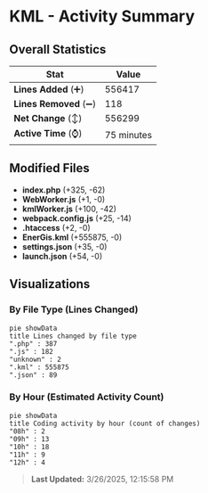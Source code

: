 # KML - Activity Summary 

## Overall Statistics

| Stat                   | Value                                                             |
| ---------------------- | ----------------------------------------------------------------- |
| **Lines Added** (➕)   | 556417                                          |
| **Lines Removed** (➖) | 118                                        |
| **Net Change** (↕)    | 556299                |
| **Active Time** (⌚)   | 75 minutes |


## Modified Files
- **index.php** (+325, -62)
- **WebWorker.js** (+1, -0)
- **kmlWorker.js** (+100, -42)
- **webpack.config.js** (+25, -14)
- **.htaccess** (+2, -0)
- **EnerGis.kml** (+555875, -0)
- **settings.json** (+35, -0)
- **launch.json** (+54, -0)

## Visualizations

### By File Type (Lines Changed)

```mermaid
pie showData
title Lines changed by file type
".php" : 387
".js" : 182
"unknown" : 2
".kml" : 555875
".json" : 89
```

### By Hour (Estimated Activity Count)

```mermaid
pie showData
title Coding activity by hour (count of changes)
"08h" : 2
"09h" : 13
"10h" : 18
"11h" : 9
"12h" : 4
```


> **Last Updated:** 3/26/2025, 12:15:58 PM